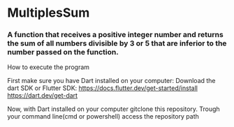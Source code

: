 <h1>MultiplesSum</h1> 
<h3>A function that receives a positive integer number and returns the sum of all numbers divisible by 3 or 5 that are inferior to the number passed on the function.</h3>

<p>How to execute the program</p>

First make sure you have Dart installed on your computer:
Download the dart SDK or Flutter SDK: 
https://docs.flutter.dev/get-started/install
https://dart.dev/get-dart

Now, with Dart installed on your computer gitclone this repository.
Trough your command line(cmd or powershell) access the repository path 






